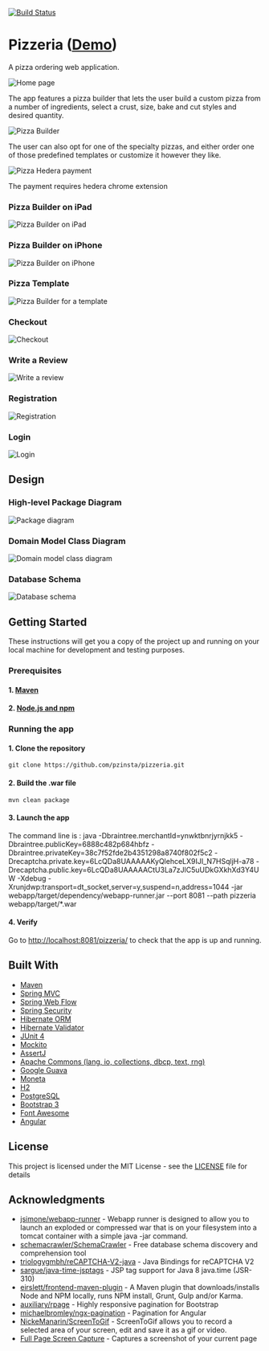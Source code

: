 [![Build Status](https://travis-ci.org/pzinsta/pizzeria.svg?branch=master)](https://travis-ci.org/pzinsta/pizzeria)

# Pizzeria ([Demo](https://pizzeria-pzinsta.herokuapp.com/))

A pizza ordering web application. 

![Home page](documentation/home.png?raw=true)

The app features a pizza builder that lets the user build a custom pizza from a number of 
ingredients, select a crust, size, bake and cut styles and desired quantity.

![Pizza Builder](documentation/builder.png?raw=true)

The user can also opt for one of the specialty pizzas, and either order one of those predefined templates or customize it however they like.

![Pizza Hedera payment](documentation/payment.png?raw=true)

The payment requires hedera chrome extension
### Pizza Builder on iPad

![Pizza Builder on iPad](documentation/gifs/builder_ipad.gif?raw=true)

### Pizza Builder on iPhone

![Pizza Builder on iPhone](documentation/gifs/builder_mobile.gif?raw=true)

### Pizza Template

![Pizza Builder for a template](documentation/gifs/builder_template_mobile.gif?raw=true)

### Checkout

![Checkout](documentation/gifs/checkout_as_guest_mobile.gif?raw=true)

### Write a Review

![Write a review](documentation/gifs/write_review_mobile.gif?raw=true)

### Registration

![Registration](documentation/gifs/registration_mobile.gif?raw=true)

### Login

![Login](documentation/gifs/login_mobile.gif?raw=true)

## Design

### High-level Package Diagram

![Package diagram](https://rawgit.com/pzinsta/pizzeria/master/documentation/package_diagram.svg)

### Domain Model Class Diagram

![Domain model class diagram](https://rawgit.com/pzinsta/pizzeria/master/documentation/domain_model_class_diagram.svg)

### Database Schema

![Database schema](https://rawgit.com/pzinsta/pizzeria/master/documentation/database_schema.svg)

## Getting Started

These instructions will get you a copy of the project up and running on your local machine for development and testing purposes.

### Prerequisites

#### 1. [Maven](https://maven.apache.org/download.cgi)
#### 2. [Node.js and npm](https://nodejs.org/en/)

### Running the app

#### 1. Clone the repository

```
git clone https://github.com/pzinsta/pizzeria.git
```

#### 2. Build the .war file

```
mvn clean package
```

#### 3. Launch the app

The command line is : 
 java -Dbraintree.merchantId=ynwktbnrjyrnjkk5 -Dbraintree.publicKey=6888c482p684hbfz -Dbraintree.privateKey=38c7f52fde2b4351298a8740f802f5c2 -Drecaptcha.private.key=6LcQDa8UAAAAAKyQlehceLX9IJI_N7HSqljH-a78 -Drecaptcha.public.key=6LcQDa8UAAAAACtU3La7zJlC5uUDkGXkhXd3Y4UW -Xdebug -Xrunjdwp:transport=dt_socket,server=y,suspend=n,address=1044 -jar webapp/target/dependency/webapp-runner.jar --port 8081 --path pizzeria webapp/target/*.war



#### 4. Verify

Go to [http://localhost:8081/pizzeria/](http://localhost:8081/pizzeria/) to check that the app is up and running.

## Built With

* [Maven](https://maven.apache.org/)
* [Spring MVC](https://docs.spring.io/spring/docs/current/spring-framework-reference/web.html)
* [Spring Web Flow](https://projects.spring.io/spring-webflow/)
* [Spring Security](https://projects.spring.io/spring-security/)
* [Hibernate ORM](http://hibernate.org/orm/)
* [Hibernate Validator](http://hibernate.org/validator/)
* [JUnit 4](https://junit.org/junit4/)
* [Mockito](http://site.mockito.org/)
* [AssertJ](http://joel-costigliola.github.io/assertj/)
* [Apache Commons (lang, io, collections, dbcp, text, rng)](https://commons.apache.org/)
* [Google Guava](https://github.com/google/guava)
* [Moneta](http://javamoney.github.io/ri.html)
* [H2](http://www.h2database.com/)
* [PostgreSQL](https://www.postgresql.org/)
* [Bootstrap 3](http://getbootstrap.com/docs/3.3/) 
* [Font Awesome](https://fontawesome.com/v4.7.0/) 
* [Angular](https://angular.io/) 

## License

This project is licensed under the MIT License - see the [LICENSE](LICENSE) file for details

## Acknowledgments

* [jsimone/webapp-runner](https://github.com/jsimone/webapp-runner) - Webapp runner is designed to allow you to launch an exploded or compressed war that is on your filesystem into a tomcat container with a simple java -jar command.
* [schemacrawler/SchemaCrawler](https://github.com/schemacrawler/SchemaCrawler) - Free database schema discovery and comprehension tool
* [triologygmbh/reCAPTCHA-V2-java](https://github.com/triologygmbh/reCAPTCHA-V2-java) - Java Bindings for reCAPTCHA V2
* [sargue/java-time-jsptags](https://github.com/sargue/java-time-jsptags) - JSP tag support for Java 8 java.time (JSR-310)
* [eirslett/frontend-maven-plugin](https://github.com/eirslett/frontend-maven-plugin) - A Maven plugin that downloads/installs Node and NPM locally, runs NPM install, Grunt, Gulp and/or Karma.
* [auxiliary/rpage](https://github.com/auxiliary/rpage) - Highly responsive pagination for Bootstrap
* [michaelbromley/ngx-pagination](https://github.com/michaelbromley/ngx-pagination) - Pagination for Angular
* [NickeManarin/ScreenToGif](https://github.com/NickeManarin/ScreenToGif) - ScreenToGif allows you to record a selected area of your screen, edit and save it as a gif or video.
* [Full Page Screen Capture](https://chrome.google.com/webstore/detail/full-page-screen-capture/fdpohaocaechififmbbbbbknoalclacl) - Captures a screenshot of your current page
